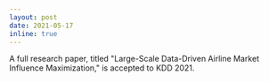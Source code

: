 ```yaml
---
layout: post
date: 2021-05-17
inline: true
---
```


A full research paper, titled "Large-Scale Data-Driven Airline Market Influence Maximization," is accepted to KDD 2021.
